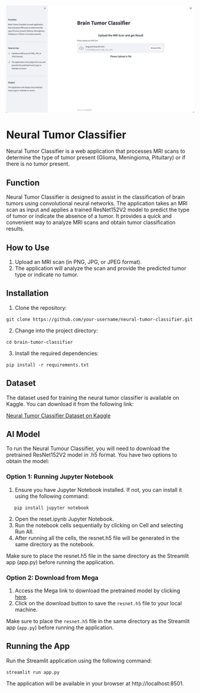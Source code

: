 
![Neural Tumor Classifier](screenshot.png)

## 
# Neural Tumor Classifier
Neural Tumor Classifier is a web application that processes MRI scans to determine the type of tumor present (Glioma, Meningioma, Pituitary) or if there is no tumor present.


## Function
Neural Tumor Classifier is designed to assist in the classification of brain tumors using convolutional neural networks. The application takes an MRI scan as input and applies a trained ResNet152V2 model to predict the type of tumor or indicate the absence of a tumor. It provides a quick and convenient way to analyze MRI scans and obtain tumor classification results.


## How to Use
1. Upload an MRI scan (in PNG, JPG, or JPEG format).
2. The application will analyze the scan and provide the predicted tumor type or indicate no tumor.


## Installation
1. Clone the repository:
```shell
git clone https://github.com/your-username/neural-tumor-classifier.git
```

2. Change into the project directory: 
```shell
cd brain-tumor-classifier
```

3. Install the required dependencies: 
```shell
pip install -r requirements.txt
```


## Dataset
The dataset used for training the neural tumor classifier is available on Kaggle. You can download it from the following link:

[Neural Tumor Classifier Dataset on Kaggle](https://www.kaggle.com/datasets/masoudnickparvar/brain-tumor-mri-dataset)


## AI Model
To run the Neural Tumour Classifier, you will need to download the pretrained ResNet152V2 model in .h5 format. You have two options to obtain the model:


### Option 1: Running Jupyter Notebook
1. Ensure you have Jupyter Notebook installed. If not, you can install it using the following command:
```shell
   pip install jupyter notebook
```
2. Open the reset.ipynb Jupyter Notebook.
3. Run the notebook cells sequentially by clicking on Cell and selecting Run All.
4. After running all the cells, the resnet.h5 file will be generated in the same directory as the notebook.

Make sure to place the resnet.h5 file in the same directory as the Streamlit app (app.py) before running the application.

### Option 2: Download from Mega
1. Access the Mega link to download the pretrained model by clicking [here](https://mega.nz/folder/46QwiSCY#kTgCWkBJFQ1durISD71zqQ).
2. Click on the download button to save the `resnet.h5` file to your local machine.

Make sure to place the `resnet.h5` file in the same directory as the Streamlit app (`app.py`) before running the application.

## Running the App
Run the Streamlit application using the following command:

```shell
streamlit run app.py
```
The application will be available in your browser at http://localhost:8501.

